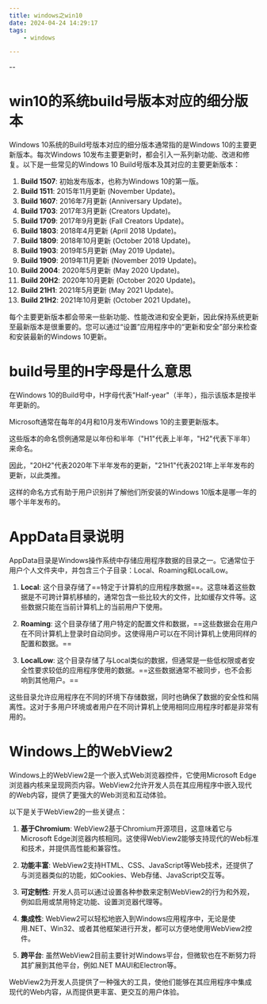 ```yaml
---
title: windows之win10
date: 2024-04-24 14:29:17
tags:
	- windows

---
```


--

# win10的系统build号版本对应的细分版本

Windows 10系统的Build号版本对应的细分版本通常指的是Windows 10的主要更新版本。每次Windows 10发布主要更新时，都会引入一系列新功能、改进和修复。以下是一些常见的Windows 10 Build号版本及其对应的主要更新版本：

1. **Build 1507**: 初始发布版本，也称为Windows 10的第一版。
2. **Build 1511**: 2015年11月更新 (November Update)。
3. **Build 1607**: 2016年7月更新 (Anniversary Update)。
4. **Build 1703**: 2017年3月更新 (Creators Update)。
5. **Build 1709**: 2017年9月更新 (Fall Creators Update)。
6. **Build 1803**: 2018年4月更新 (April 2018 Update)。
7. **Build 1809**: 2018年10月更新 (October 2018 Update)。
8. **Build 1903**: 2019年5月更新 (May 2019 Update)。
9. **Build 1909**: 2019年11月更新 (November 2019 Update)。
10. **Build 2004**: 2020年5月更新 (May 2020 Update)。
11. **Build 20H2**: 2020年10月更新 (October 2020 Update)。
12. **Build 21H1**: 2021年5月更新 (May 2021 Update)。
13. **Build 21H2**: 2021年10月更新 (October 2021 Update)。

每个主要更新版本都会带来一些新功能、性能改进和安全更新，因此保持系统更新至最新版本是很重要的。您可以通过“设置”应用程序中的“更新和安全”部分来检查和安装最新的Windows 10更新。

# build号里的H字母是什么意思

在Windows 10的Build号中，H字母代表"Half-year"（半年），指示该版本是按半年更新的。

Microsoft通常在每年的4月和10月发布Windows 10的主要更新版本。

这些版本的命名惯例通常是以年份和半年（"H1"代表上半年，"H2"代表下半年）来命名。

因此，"20H2"代表2020年下半年发布的更新，"21H1"代表2021年上半年发布的更新，以此类推。

这样的命名方式有助于用户识别并了解他们所安装的Windows 10版本是哪一年的哪个半年发布的。

# AppData目录说明

AppData目录是Windows操作系统中存储应用程序数据的目录之一。它通常位于用户个人文件夹中，并包含三个子目录：Local、Roaming和LocalLow。

1. **Local**: 这个目录存储了==特定于计算机的应用程序数据==。这意味着这些数据是不可跨计算机移植的，通常包含一些比较大的文件，比如缓存文件等。这些数据只能在当前计算机上的当前用户下使用。

2. **Roaming**: 这个目录存储了用户特定的配置文件和数据，==这些数据会在用户在不同计算机上登录时自动同步。这使得用户可以在不同计算机上使用同样的配置和数据。==

3. **LocalLow**: 这个目录存储了与Local类似的数据，但通常是一些低权限或者安全性要求较低的应用程序使用的数据。==这些数据通常不被同步，也不会影响到其他用户。==

这些目录允许应用程序在不同的环境下存储数据，同时也确保了数据的安全性和隔离性。这对于多用户环境或者用户在不同计算机上使用相同应用程序时都是非常有用的。

# Windows上的WebView2

Windows上的WebView2是一个嵌入式Web浏览器控件，它使用Microsoft Edge浏览器内核来呈现网页内容。WebView2允许开发人员在其应用程序中嵌入现代的Web内容，提供了更强大的Web浏览和互动体验。

以下是关于WebView2的一些关键点：

1. **基于Chromium**: WebView2基于Chromium开源项目，这意味着它与Microsoft Edge浏览器内核相同。这使得WebView2能够支持现代的Web标准和技术，并提供高性能和兼容性。

2. **功能丰富**: WebView2支持HTML、CSS、JavaScript等Web技术，还提供了与浏览器类似的功能，如Cookies、Web存储、JavaScript交互等。

3. **可定制性**: 开发人员可以通过设置各种参数来定制WebView2的行为和外观，例如启用或禁用特定功能、设置浏览器代理等。

4. **集成性**: WebView2可以轻松地嵌入到Windows应用程序中，无论是使用.NET、Win32、或者其他框架进行开发，都可以方便地使用WebView2控件。

5. **跨平台**: 虽然WebView2目前主要针对Windows平台，但微软也在不断努力将其扩展到其他平台，例如.NET MAUI和Electron等。

WebView2为开发人员提供了一种强大的工具，使他们能够在其应用程序中集成现代的Web内容，从而提供更丰富、更交互的用户体验。